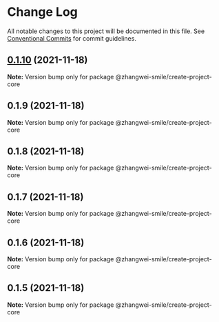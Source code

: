 # Change Log

All notable changes to this project will be documented in this file. See [Conventional Commits](https://conventionalcommits.org) for commit guidelines.

## [0.1.10](https://github.com/zw-slime/project-cli/compare/@zhangwei-smile/create-project-core@0.1.9...@zhangwei-smile/create-project-core@0.1.10) (2021-11-18)

**Note:** Version bump only for package @zhangwei-smile/create-project-core

## 0.1.9 (2021-11-18)

**Note:** Version bump only for package @zhangwei-smile/create-project-core

## 0.1.8 (2021-11-18)

**Note:** Version bump only for package @zhangwei-smile/create-project-core

## 0.1.7 (2021-11-18)

**Note:** Version bump only for package @zhangwei-smile/create-project-core

## 0.1.6 (2021-11-18)

**Note:** Version bump only for package @zhangwei-smile/create-project-core

## 0.1.5 (2021-11-18)

**Note:** Version bump only for package @zhangwei-smile/create-project-core
